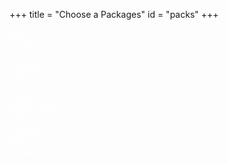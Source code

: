 +++
title = "Choose a Packages"
id = "packs"
+++

<div class="container" role="main">
<div id="wrapper">
<div id="firstdiv" class="bkg-03">
<div id="seconddiv" class="bkg-02">


<div class="row row-centered">
<div class="col-xs-3 back-yellow-01 col-centered"><a href="/amazon-web-services-presentation-pack/" class="link01" style="color:white">AWS<br />Presentation
<br /><i class="i01 fa fa-file-powerpoint-o"></i>
</a></div>
<div class="col-xs-3 back-yellow-01 col-centered"><a href="/amazon-web-services-training-pack/" class="link01" style="color:white">AWS<br />Training
<br /><i class="i01 fa fa-book"></i>
</a></div>
<div class="col-xs-3 back-yellow-01 col-centered"><a href="/amazon-web-services-solution-pack/" class="link01" style="color:white">AWS<br />Solution
<br /><i class="i01 fa fa-cloud"></i>
</a></div>
</div>


<div class="row row-centered">
<div class="col-xs-3 back-yellow-01 col-centered"><a href="/project-management-pack/" class="link01" style="color:white">Project<br />Management
<br /><i class="i01 fa fa-tasks"></i>
</a></div>
<div class="col-xs-3 back-yellow-01 col-centered"><a href="/amazon-web-services-pricing-pack/" class="link01" style="color:white">AWS<br />Pricing
<br /><i class="i01 fa fa-eur"></i>
</a></div>
<div class="col-xs-3 back-yellow-01 col-centered"><a href="/amazon-web-services-enhanced-pack/" class="link01" style="color:white">AWS<br />Enhanced
<br /><i class="i01 fa fa-plus"></i>
</a></div>
</div>
</div>
</div>
</div>
</div>
